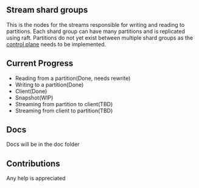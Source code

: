 ## Stream shard groups
This is the nodes for the streams responsible for writing and reading to partitions. Each shard group can have many partitions and is replicated using raft. Partitions do not yet exist between multiple shard groups as the  [control plane](https://github.com/Kapperchino/Stream-Infra) needs to be implemented.
## Current Progress
- Reading from a partition(Done, needs rewrite)
- Writing to a partition(Done)
- Client(Done)
- Snapshot(WIP)
- Streaming from partition to client(TBD)
- Streaming from client to partition(TBD)
## Docs
Docs will be in the doc folder
## Contributions
Any help is appreciated 